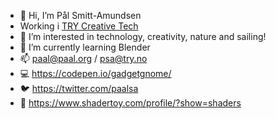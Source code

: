 - 👋 Hi, I’m Pål Smitt-Amundsen
- Working i [TRY Creative Tech](https://try.no/creative-tech)
- 👀 I’m interested in technology, creativity, nature and sailing! 
- 🌱 I’m currently learning Blender
- 📫 paal@paal.org / psa@try.no
- 💻 https://codepen.io/gadgetgnome/
- 🐦 https://twitter.com/paalsa
- 🤖 https://www.shadertoy.com/profile/?show=shaders
